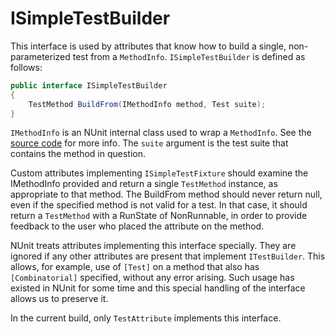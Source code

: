 # ISimpleTestBuilder

This interface is used by attributes that know how to build a single, non-parameterized test from a `MethodInfo`.
`ISimpleTestBuilder` is defined as follows:

```csharp
public interface ISimpleTestBuilder
{
    TestMethod BuildFrom(IMethodInfo method, Test suite);
}
```

`IMethodInfo` is an NUnit internal class used to wrap a `MethodInfo`. See the [source
code](https://github.com/nunit/nunit/blob/master/src/NUnitFramework/framework/Interfaces/IMethodInfo.cs) for more info.
The `suite` argument is the test suite that contains the method in question.

Custom attributes implementing `ISimpleTestFixture` should examine the IMethodInfo provided and return a single
`TestMethod` instance, as appropriate to that method. The BuildFrom method should never return null, even if the
specified method is not valid for a test. In that case, it should return a `TestMethod` with a RunState of NonRunnable,
in order to provide feedback to the user who placed the attribute on the method.

NUnit treats attributes implementing this interface specially. They are ignored if any other attributes are present that
implement `ITestBuilder`. This allows, for example, use of `[Test]` on a method that also has `[Combinatorial]`
specified, without any error arising. Such usage has existed in NUnit for some time and this special handling of the
interface allows us to preserve it.

In the current build, only `TestAttribute` implements this interface.
